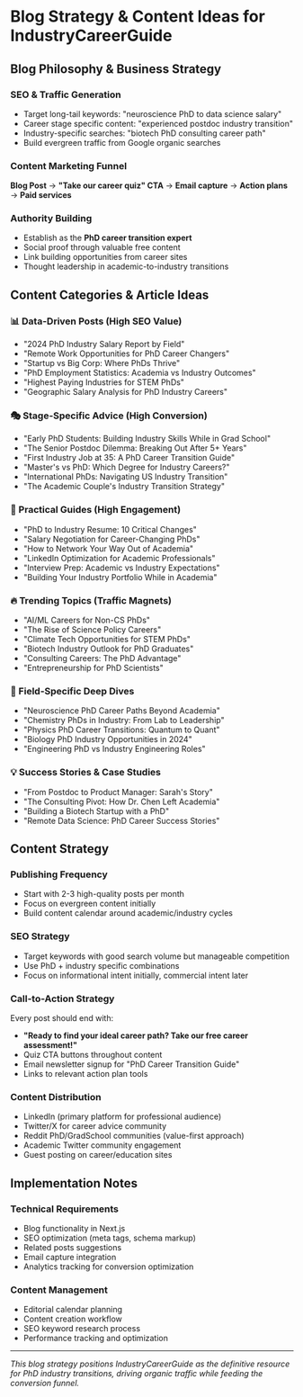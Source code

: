 # Blog Strategy & Content Ideas for IndustryCareerGuide

## Blog Philosophy & Business Strategy

### SEO & Traffic Generation
- Target long-tail keywords: "neuroscience PhD to data science salary"
- Career stage specific content: "experienced postdoc industry transition"  
- Industry-specific searches: "biotech PhD consulting career path"
- Build evergreen traffic from Google organic searches

### Content Marketing Funnel
**Blog Post** → **"Take our career quiz" CTA** → **Email capture** → **Action plans** → **Paid services**

### Authority Building
- Establish as the **PhD career transition expert**
- Social proof through valuable free content
- Link building opportunities from career sites
- Thought leadership in academic-to-industry transitions

## Content Categories & Article Ideas

### 📊 Data-Driven Posts (High SEO Value)
- "2024 PhD Industry Salary Report by Field"
- "Remote Work Opportunities for PhD Career Changers"
- "Startup vs Big Corp: Where PhDs Thrive"
- "PhD Employment Statistics: Academia vs Industry Outcomes"
- "Highest Paying Industries for STEM PhDs"
- "Geographic Salary Analysis for PhD Industry Careers"

### 🎭 Stage-Specific Advice (High Conversion)
- "Early PhD Students: Building Industry Skills While in Grad School"
- "The Senior Postdoc Dilemma: Breaking Out After 5+ Years"
- "First Industry Job at 35: A PhD Career Transition Guide"
- "Master's vs PhD: Which Degree for Industry Careers?"
- "International PhDs: Navigating US Industry Transition"
- "The Academic Couple's Industry Transition Strategy"

### 💼 Practical Guides (High Engagement)
- "PhD to Industry Resume: 10 Critical Changes"
- "Salary Negotiation for Career-Changing PhDs"
- "How to Network Your Way Out of Academia"
- "LinkedIn Optimization for Academic Professionals"
- "Interview Prep: Academic vs Industry Expectations"
- "Building Your Industry Portfolio While in Academia"

### 🔥 Trending Topics (Traffic Magnets)
- "AI/ML Careers for Non-CS PhDs"
- "The Rise of Science Policy Careers"
- "Climate Tech Opportunities for STEM PhDs"
- "Biotech Industry Outlook for PhD Graduates"
- "Consulting Careers: The PhD Advantage"
- "Entrepreneurship for PhD Scientists"

### 🧠 Field-Specific Deep Dives
- "Neuroscience PhD Career Paths Beyond Academia"
- "Chemistry PhDs in Industry: From Lab to Leadership"
- "Physics PhD Career Transitions: Quantum to Quant"
- "Biology PhD Industry Opportunities in 2024"
- "Engineering PhD vs Industry Engineering Roles"

### 💡 Success Stories & Case Studies
- "From Postdoc to Product Manager: Sarah's Story"
- "The Consulting Pivot: How Dr. Chen Left Academia"
- "Building a Biotech Startup with a PhD"
- "Remote Data Science: PhD Career Success Stories"

## Content Strategy

### Publishing Frequency
- Start with 2-3 high-quality posts per month
- Focus on evergreen content initially
- Build content calendar around academic/industry cycles

### SEO Strategy
- Target keywords with good search volume but manageable competition
- Use PhD + industry specific combinations
- Focus on informational intent initially, commercial intent later

### Call-to-Action Strategy
Every post should end with:
- **"Ready to find your ideal career path? Take our free career assessment!"**
- Quiz CTA buttons throughout content
- Email newsletter signup for "PhD Career Transition Guide"
- Links to relevant action plan tools

### Content Distribution
- LinkedIn (primary platform for professional audience)
- Twitter/X for career advice community
- Reddit PhD/GradSchool communities (value-first approach)
- Academic Twitter community engagement
- Guest posting on career/education sites

## Implementation Notes

### Technical Requirements
- Blog functionality in Next.js
- SEO optimization (meta tags, schema markup)
- Related posts suggestions
- Email capture integration
- Analytics tracking for conversion optimization

### Content Management
- Editorial calendar planning
- Content creation workflow
- SEO keyword research process
- Performance tracking and optimization

---

*This blog strategy positions IndustryCareerGuide as the definitive resource for PhD industry transitions, driving organic traffic while feeding the conversion funnel.*
